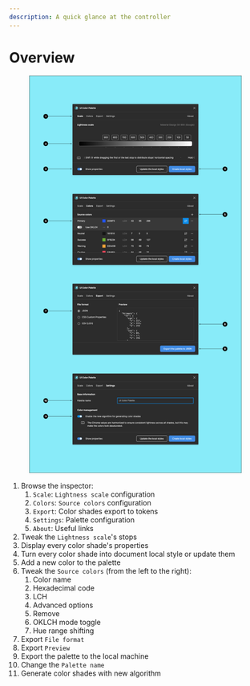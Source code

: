 ```yaml
---
description: A quick glance at the controller
---
```


# Overview

<figure><img src="../.gitbook/assets/edit_palette-overview.png" alt=""><figcaption></figcaption></figure>

1. Browse the inspector:
   1. `Scale`: `Lightness scale` configuration
   2. `Colors`: `Source colors` configuration
   3. `Export`: Color shades export to tokens
   4. `Settings`: Palette configuration
   5. `About`: Useful links
2. Tweak the `Lightness scale`'s stops
3. Display every color shade's properties
4. Turn every color shade into document local style or update them
5. Add a new color to the palette
6. Tweak the `Source colors` (from the left to the right):
   1. Color name
   2. Hexadecimal code
   3. LCH
   4. Advanced options
   5. Remove
   6. OKLCH mode toggle
   7. Hue range shifting
7. Export `File format`
8. Export `Preview`
9. Export the palette to the local machine
10. Change the `Palette name`
11. Generate color shades with new algorithm
